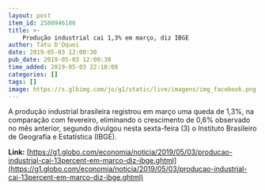 ```yaml
---
layout: post
item_id: 2580946186
title: >-
    Produção industrial cai 1,3% em março, diz IBGE
author: Tatu D'Oquei
date: 2019-05-03 12:00:30
pub_date: 2019-05-03 12:00:30
time_added: 2019-05-03 22:10:08
categories: []
tags: []
image: https://s.glbimg.com/jo/g1/static/live/imagens/img_facebook.png
---
```


A produção industrial brasileira registrou em março uma queda de 1,3%, na comparação com fevereiro, eliminando o crescimento de 0,6% observado no mês anterior, segundo divulgou nesta sexta-feira (3) o Instituto Brasileiro de Geografia e Estatística (IBGE).

**Link:** [https://g1.globo.com/economia/noticia/2019/05/03/producao-industrial-cai-13percent-em-marco-diz-ibge.ghtml](https://g1.globo.com/economia/noticia/2019/05/03/producao-industrial-cai-13percent-em-marco-diz-ibge.ghtml)

